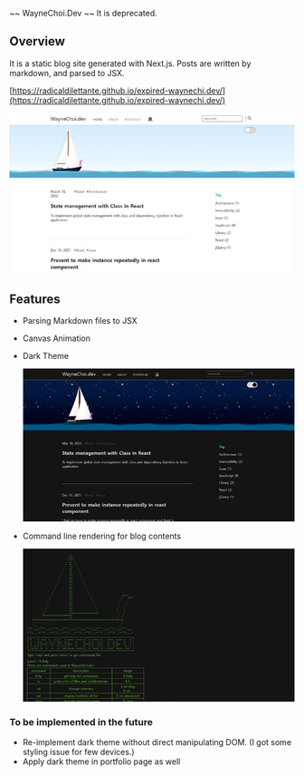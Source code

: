 ~~ WayneChoi.Dev ~~
It is deprecated.

## Overview

It is a static blog site generated with Next.js. Posts are written by markdown, and parsed to JSX.

[https://radicaldilettante.github.io/expired-waynechi.dev/](https://radicaldilettante.github.io/expired-waynechi.dev/)

<img width="600" src="./public/screenshot/waynechoi_dev.jpg">

## Features

- Parsing Markdown files to JSX

- Canvas Animation

- Dark Theme

    <img width="600" src="./public/screenshot/waynechoi_dev_dark.jpg">

- Command line rendering for blog contents

    <img width="600" src="./public/screenshot/waynechoi_dev_cli.jpg">

### To be implemented in the future

- Re-implement dark theme without direct manipulating DOM. (I got some styling issue for few devices.)
- Apply dark theme in portfolio page as well
